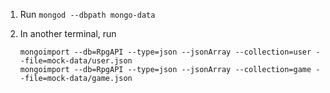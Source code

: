 1. Run `mongod --dbpath mongo-data`
2. In another terminal, run

   ```
   mongoimport --db=RpgAPI --type=json --jsonArray --collection=user --file=mock-data/user.json
   mongoimport --db=RpgAPI --type=json --jsonArray --collection=game --file=mock-data/game.json
   ```

